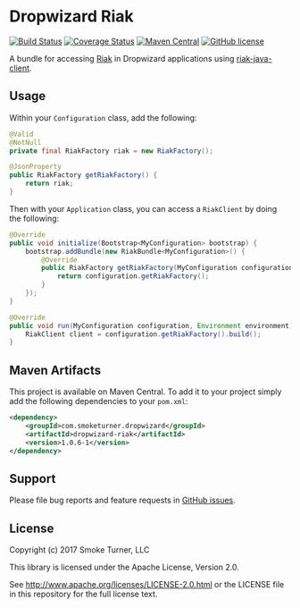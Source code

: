 Dropwizard Riak
===============
[![Build Status](https://travis-ci.org/smoketurner/dropwizard-riak.svg?branch=master)](https://travis-ci.org/smoketurner/dropwizard-riak)
[![Coverage Status](https://coveralls.io/repos/smoketurner/dropwizard-riak/badge.svg?branch=master)](https://coveralls.io/r/smoketurner/dropwizard-riak?branch=master)
[![Maven Central](https://img.shields.io/maven-central/v/com.smoketurner.dropwizard/dropwizard-riak.svg?style=flat-square)](https://maven-badges.herokuapp.com/maven-central/com.smoketurner.dropwizard/dropwizard-riak/)
[![GitHub license](https://img.shields.io/github/license/smoketurner/dropwizard-riak.svg?style=flat-square)](https://github.com/smoketurner/dropwizard-riak/tree/master)

A bundle for accessing [Riak](http://www.basho.com/riak) in Dropwizard applications using [riak-java-client](https://github.com/basho/riak-java-client).

Usage
-----

Within your `Configuration` class, add the following:

```java
@Valid
@NotNull
private final RiakFactory riak = new RiakFactory();

@JsonProperty
public RiakFactory getRiakFactory() {
    return riak;
}
```

Then with your `Application` class, you can access a `RiakClient` by doing the following:

```java
@Override
public void initialize(Bootstrap<MyConfiguration> bootstrap) {
    bootstrap.addBundle(new RiakBundle<MyConfiguration>() {
        @Override
        public RiakFactory getRiakFactory(MyConfiguration configuration) {
            return configuration.getRiakFactory();
        }
    });
}

@Override
public void run(MyConfiguration configuration, Environment environment) throws Exception {
    RiakClient client = configuration.getRiakFactory().build();
}
```

Maven Artifacts
---------------

This project is available on Maven Central. To add it to your project simply add the following dependencies to your `pom.xml`:

```xml
<dependency>
    <groupId>com.smoketurner.dropwizard</groupId>
    <artifactId>dropwizard-riak</artifactId>
    <version>1.0.6-1</version>
</dependency>
```

Support
-------

Please file bug reports and feature requests in [GitHub issues](https://github.com/smoketurner/dropwizard-riak/issues).


License
-------

Copyright (c) 2017 Smoke Turner, LLC

This library is licensed under the Apache License, Version 2.0.

See http://www.apache.org/licenses/LICENSE-2.0.html or the LICENSE file in this repository for the full license text.

